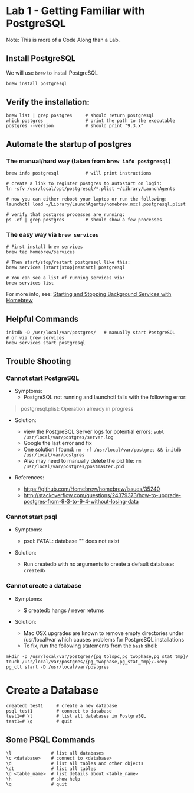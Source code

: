 # Lab 1 - Getting Familiar with PostgreSQL

Note: This is more of a Code Along than a Lab.

## Install PostgreSQL

We will use `brew` to install PostgreSQL

```bash
brew install postgresql
```

## Verify the installation:

```
brew list | grep postgres     # should return postgresql
which postgres                # print the path to the executable
postgres --version            # should print "9.3.x"
```

## Automate the startup of postgres

### The manual/hard way (taken from `brew info postgresql`)

```
brew info postgresql          # will print instructions

# create a link to register postgres to autostart on login:
ln -sfv /usr/local/opt/postgresql/*.plist ~/Library/LaunchAgents

# now you can either reboot your laptop or run the following:
launchctl load ~/Library/LaunchAgents/homebrew.mxcl.postgresql.plist

# verify that postgres processes are running:
ps -ef | grep postgres        # should show a few processes
```

### The easy way via `brew services`

```
# First install brew services
brew tap homebrew/services

# Then start/stop/restart postgresql like this:
brew services [start|stop|restart] postgresql

# You can see a list of running services via:
brew services list
```

For more info, see: [Starting and Stopping Background Services with Homebrew](https://robots.thoughtbot.com/starting-and-stopping-background-services-with-homebrew)

## Helpful Commands

```
initdb -D /usr/local/var/postgres/   # manually start PostgreSQL
# or via brew services
brew services start postgresql
```

## Trouble Shooting

### Cannot start PostgreSQL

* Symptoms:
    - PostgreSQL not running and launchctl fails with the following error:

> postgresql.plist: Operation already in progress

* Solution:
    - view the PostgreSQL Server logs for potential errors:
      `subl /usr/local/var/postgres/server.log`
    - Google the last error and fix
    - One solution I found:
      `rm -rf /usr/local/var/postgres && initdb /usr/local/var/postgres`
    - Also may need to manually delete the pid file:
      `rm /usr/local/var/postgres/postmaster.pid`

* References:
    - https://github.com/Homebrew/homebrew/issues/35240
    - http://stackoverflow.com/questions/24379373/how-to-upgrade-postgres-from-9-3-to-9-4-without-losing-data

### Cannot start psql

* Symptoms:
    - psql: FATAL:  database "<user>" does not exist

* Solution:
    - Run createdb with no arguments to create a default database:
      `createdb`

### Cannot create a database

* Symptoms:
    - $ createdb  hangs / never returns

* Solution:
    - Mac OSX upgrades are known to remove empty directories under /usr/local/var which causes
      problems for PostgreSQL installations
    - To fix, run the following statements from the `bash` shell:

```
mkdir -p /usr/local/var/postgres/{pg_tblspc,pg_twophase,pg_stat_tmp}/
touch /usr/local/var/postgres/{pg_twophase,pg_stat_tmp}/.keep
pg_ctl start -D /usr/local/var/postgres
```

# Create a Database

```
createdb test1     # create a new database
psql test1         # connect to database
test1=# \l         # list all databases in PostgreSQL
test1=# \q         # quit
```

## Some PSQL Commands

```
\l               # list all databases
\c <database>    # connect to <database>
\d               # list all tables and other objects
\dt              # list all tables
\d <table_name>  # list details about <table_name>
\h               # show help
\q               # quit
```

